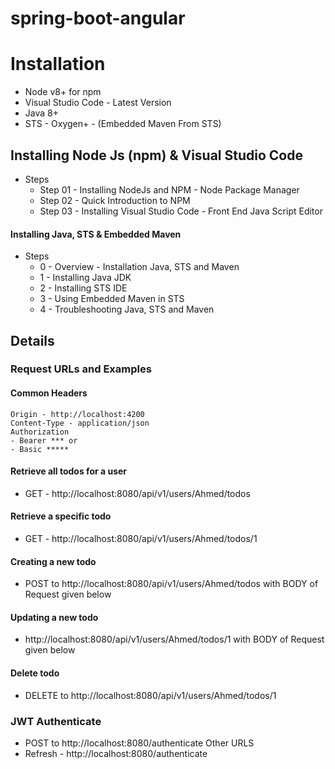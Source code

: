 # spring-boot-angular
# Installation 
- Node v8+ for npm
- Visual Studio Code - Latest Version
- Java 8+
- STS - Oxygen+ - (Embedded Maven From STS)
## Installing Node Js (npm) & Visual Studio Code
- Steps
  - Step 01 - Installing NodeJs and NPM - Node Package Manager
  - Step 02 - Quick Introduction to NPM
  - Step 03 - Installing Visual Studio Code - Front End Java Script Editor
#### Installing Java, STS & Embedded Maven
- Steps
  - 0 - Overview - Installation Java, STS and Maven
  - 1 - Installing Java JDK
  - 2 - Installing STS IDE
  - 3 - Using Embedded Maven in STS
  - 4 - Troubleshooting Java, STS and Maven

##  Details

### Request URLs and Examples

#### Common Headers

```
Origin - http://localhost:4200
Content-Type - application/json
Authorization 
- Bearer *** or
- Basic *****
```
#### Retrieve all todos for a user 

- GET - http://localhost:8080/api/v1/users/Ahmed/todos
#### Retrieve a specific todo

- GET - http://localhost:8080/api/v1/users/Ahmed/todos/1
#### Creating a new todo

- POST to  http://localhost:8080/api/v1/users/Ahmed/todos with BODY of Request given below
#### Updating a new todo

- http://localhost:8080/api/v1/users/Ahmed/todos/1 with BODY of Request given below
#### Delete todo

- DELETE to  http://localhost:8080/api/v1/users/Ahmed/todos/1
### JWT Authenticate

- POST to http://localhost:8080/authenticate
Other URLS
- Refresh - http://localhost:8080/authenticate




